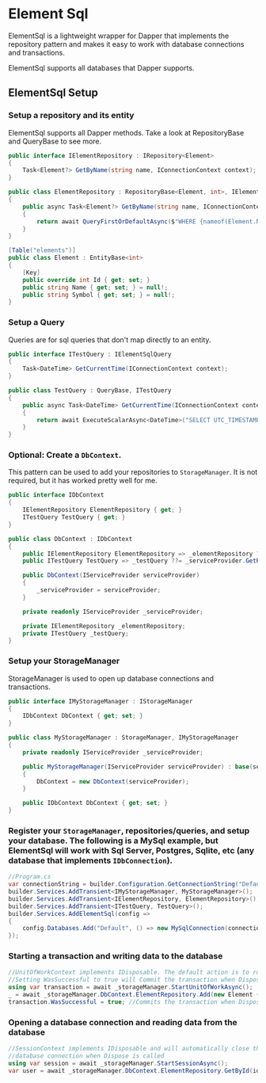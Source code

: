 # Element Sql

ElementSql is a lightweight wrapper for Dapper that implements the repository pattern and makes it easy to work with database connections and transactions.

ElementSql supports all databases that Dapper supports.

## ElementSql Setup

### Setup a repository and its entity

ElementSql supports all Dapper methods. Take a look at RepositoryBase and QueryBase to see more.

```csharp
public interface IElementRepository : IRepository<Element>
{
    Task<Element?> GetByName(string name, IConnectionContext context);
}

public class ElementRepository : RepositoryBase<Element, int>, IElementRepository
{
    public async Task<Element?> GetByName(string name, IConnectionContext context)
    {
        return await QueryFirstOrDefaultAsync($"WHERE {nameof(Element.Name)} = @Name", new { name }, context);
    }
}

[Table("elements")]
public class Element : EntityBase<int>
{
    [Key]
    public override int Id { get; set; }
    public string Name { get; set; } = null!;
    public string Symbol { get; set; } = null!;
}
```

### Setup a Query

Queries are for sql queries that don't map directly to an entity.

```csharp
public interface ITestQuery : IElementSqlQuery
{
    Task<DateTime> GetCurrentTime(IConnectionContext context);
}

public class TestQuery : QueryBase, ITestQuery
{
    public async Task<DateTime> GetCurrentTime(IConnectionContext context)
    {
        return await ExecuteScalarAsync<DateTime>("SELECT UTC_TIMESTAMP()", null!, context);
    }
}
```

### Optional: Create a ```DbContext```. 

This pattern can be used to add your repositories to ```StorageManager```. It is not required, but it has worked pretty well for me.

```csharp
public interface IDbContext
{
    IElementRepository ElementRepository { get; }
    ITestQuery TestQuery { get; }
}

public class DbContext : IDbContext
{
    public IElementRepository ElementRepository => _elementRepository ??= _serviceProvider.GetRequiredService<IElementRepository>();
    public ITestQuery TestQuery => _testQuery ??= _serviceProvider.GetRequiredService<ITestQuery>();

    public DbContext(IServiceProvider serviceProvider)
    {
        _serviceProvider = serviceProvider;
    }

    private readonly IServiceProvider _serviceProvider;

    private IElementRepository _elementRepository;
    private ITestQuery _testQuery;
}
```

### Setup your StorageManager

StorageManager is used to open up database connections and transactions.

```csharp
public interface IMyStorageManager : IStorageManager
{
    IDbContext DbContext { get; set; }
}

public class MyStorageManager : StorageManager, IMyStorageManager
{
    private readonly IServiceProvider _serviceProvider;

    public MyStorageManager(IServiceProvider serviceProvider) : base(serviceProvider)
    {
        DbContext = new DbContext(serviceProvider);
    }

    public IDbContext DbContext { get; set; }
}
```

### Register your ```StorageManager```, repositories/queries, and setup your database. The following is a MySql example, but ElementSql will work with Sql Server, Postgres, Sqlite, etc (any database that implements ```IDbConnection```).

```csharp
//Program.cs
var connectionString = builder.Configuration.GetConnectionString("DefaultConnectionString")!;
builder.Services.AddTransient<IMyStorageManager, MyStorageManager>();
builder.Services.AddTransient<IElementRepository, ElementRepository>();
builder.Services.AddTransient<ITestQuery, TestQuery>();
builder.Services.AddElementSql(config =>
{
    config.Databases.Add("Default", () => new MySqlConnection(connectionString));
});
```

### Starting a transaction and writing data to the database

```csharp
//UnitOfWorkContext implements IDisposable. The default action is to rollback on error.
//Setting WasSuccessful to true will Commit the transaction when Dispose is called.
using var transaction = await _storageManager.StartUnitOfWorkAsync();
_ = await _storageManager.DbContext.ElementRepository.Add(new Element { Name = "Selenium" }, transaction);
transaction.WasSuccessful = true; //Commits the transaction when Dispose is called
```

### Opening a database connection and reading data from the database

```csharp
//SessionContext implements IDisposable and will automatically close the
//database connection when Dispose is called
using var session = await _storageManager.StartSessionAsync();
var user = await _storageManager.DbContext.ElementRepository.GetById(id, session);
```
